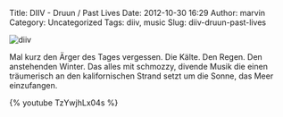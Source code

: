 Title: DIIV - Druun / Past Lives
Date: 2012-10-30 16:29
Author: marvin
Category: Uncategorized
Tags: diiv, music
Slug: diiv-druun-past-lives

![diiv]({static}/images/diiv.jpg)

Mal kurz den Ärger des Tages vergessen. Die Kälte. Den Regen. Den
anstehenden Winter. Das alles mit schmozzy, divende Musik die einen
träumerisch an den kalifornischen Strand setzt um die Sonne, das Meer
einzufangen.

{% youtube TzYwjhLx04s %}


